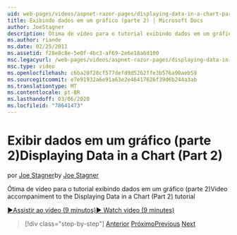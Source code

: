 ```yaml
---
uid: web-pages/videos/aspnet-razor-pages/displaying-data-in-a-chart-part-2
title: Exibindo dados em um gráfico (parte 2) | Microsoft Docs
author: JoeStagner
description: Ótima de vídeo para o tutorial exibindo dados em um gráfico (parte 2)
ms.author: riande
ms.date: 02/25/2011
ms.assetid: f28e8c8e-5e0f-4bc3-af69-2e6e18a6d100
msc.legacyurl: /web-pages/videos/aspnet-razor-pages/displaying-data-in-a-chart-part-2
msc.type: video
ms.openlocfilehash: c6ba20f28cf577defd9d5262ffe3b576a90aeb59
ms.sourcegitcommit: e7e91932a6e91a63e2e46417626f39d6b244a3ab
ms.translationtype: MT
ms.contentlocale: pt-BR
ms.lasthandoff: 03/06/2020
ms.locfileid: "78641473"
---
```

# <a name="displaying-data-in-a-chart-part-2"></a><span data-ttu-id="bfbfa-103">Exibir dados em um gráfico (parte 2)</span><span class="sxs-lookup"><span data-stu-id="bfbfa-103">Displaying Data in a Chart (Part 2)</span></span>

<span data-ttu-id="bfbfa-104">por [Joe Stagner](https://github.com/JoeStagner)</span><span class="sxs-lookup"><span data-stu-id="bfbfa-104">by [Joe Stagner](https://github.com/JoeStagner)</span></span>

<span data-ttu-id="bfbfa-105">Ótima de vídeo para o tutorial exibindo dados em um gráfico (parte 2)</span><span class="sxs-lookup"><span data-stu-id="bfbfa-105">Video accompaniment to the Displaying Data in a Chart (Part 2) tutorial</span></span>

<span data-ttu-id="bfbfa-106">[&#9654;Assistir ao vídeo (9 minutos)](https://channel9.msdn.com/Blogs/ASP-NET-Site-Videos/displaying-data-in-a-chart-(part-2))</span><span class="sxs-lookup"><span data-stu-id="bfbfa-106">[&#9654; Watch video (9 minutes)](https://channel9.msdn.com/Blogs/ASP-NET-Site-Videos/displaying-data-in-a-chart-(part-2))</span></span>

> [!div class="step-by-step"]
> <span data-ttu-id="bfbfa-107">[Anterior](displaying-data-in-a-chart-part-1.md)
> [Próximo](working-with-files.md)</span><span class="sxs-lookup"><span data-stu-id="bfbfa-107">[Previous](displaying-data-in-a-chart-part-1.md)
[Next](working-with-files.md)</span></span>
